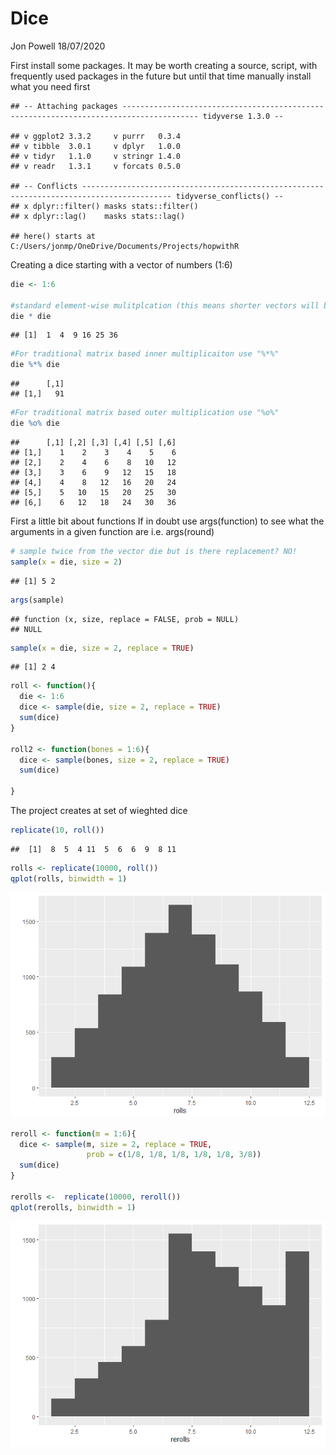 Dice
================
Jon Powell
18/07/2020

First install some packages. It may be worth creating a source, script,
with frequently used packages in the future but until that time manually
install what you need first

    ## -- Attaching packages --------------------------------------------------------------------------------------- tidyverse 1.3.0 --

    ## v ggplot2 3.3.2     v purrr   0.3.4
    ## v tibble  3.0.1     v dplyr   1.0.0
    ## v tidyr   1.1.0     v stringr 1.4.0
    ## v readr   1.3.1     v forcats 0.5.0

    ## -- Conflicts ------------------------------------------------------------------------------------------ tidyverse_conflicts() --
    ## x dplyr::filter() masks stats::filter()
    ## x dplyr::lag()    masks stats::lag()

    ## here() starts at C:/Users/jonmp/OneDrive/Documents/Projects/hopwithR

Creating a dice starting with a vector of numbers (1:6)

``` r
die <- 1:6

#standard element-wise mulitplcation (this means shorter vectors will be recyled in order to produce results if vectors are of uneven lengths)
die * die
```

    ## [1]  1  4  9 16 25 36

``` r
#For traditional matrix based inner multiplicaiton use "%*%"
die %*% die
```

    ##      [,1]
    ## [1,]   91

``` r
#For traditional matrix based outer multiplication use "%o%"
die %o% die
```

    ##      [,1] [,2] [,3] [,4] [,5] [,6]
    ## [1,]    1    2    3    4    5    6
    ## [2,]    2    4    6    8   10   12
    ## [3,]    3    6    9   12   15   18
    ## [4,]    4    8   12   16   20   24
    ## [5,]    5   10   15   20   25   30
    ## [6,]    6   12   18   24   30   36

First a little bit about functions If in doubt use args(function) to see
what the arguments in a given function are i.e. args(round)

``` r
# sample twice from the vector die but is there replacement? NO!
sample(x = die, size = 2)
```

    ## [1] 5 2

``` r
args(sample)
```

    ## function (x, size, replace = FALSE, prob = NULL) 
    ## NULL

``` r
sample(x = die, size = 2, replace = TRUE)
```

    ## [1] 2 4

``` r
roll <- function(){
  die <- 1:6
  dice <- sample(die, size = 2, replace = TRUE)
  sum(dice)
}

roll2 <- function(bones = 1:6){
  dice <- sample(bones, size = 2, replace = TRUE)
  sum(dice)
  
}
```

The project creates at set of wieghted dice

``` r
replicate(10, roll())
```

    ##  [1]  8  5  4 11  5  6  6  9  8 11

``` r
rolls <- replicate(10000, roll())
qplot(rolls, binwidth = 1)
```

![](lesson1-dice_files/figure-gfm/unnamed-chunk-4-1.png)<!-- -->

``` r
reroll <- function(m = 1:6){
  dice <- sample(m, size = 2, replace = TRUE,
                 prob = c(1/8, 1/8, 1/8, 1/8, 1/8, 3/8))
  sum(dice)
}

rerolls <-  replicate(10000, reroll())
qplot(rerolls, binwidth = 1)
```

![](lesson1-dice_files/figure-gfm/unnamed-chunk-4-2.png)<!-- -->
